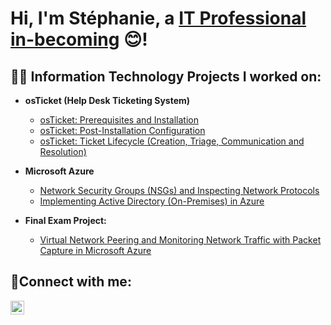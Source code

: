 <h1>Hi, I'm Stéphanie, a <a href="https://linkedin.com/in/stephanietamgho">IT Professional in-becoming</a> 😊!</h1>

<h2>👩‍💻 Information Technology Projects I worked on:</h2>

- <b>osTicket (Help Desk Ticketing System)</b>
  - [osTicket: Prerequisites and Installation](https://github.com/stephanietamgho/osticket-installprocess)
  - [osTicket: Post-Installation Configuration](https://github.com/stephanietamgho/os-ticket-postinstall)
  - [osTicket: Ticket Lifecycle (Creation, Triage, Communication and Resolution)](https://github.com/stephanietamgho/ticket-lifecycle)

- <b>Microsoft Azure</b>
  - [Network Security Groups (NSGs) and Inspecting Network Protocols](https://github.com/stephanietamgho/azure-network-protocols)
  - [Implementing Active Directory (On-Premises) in Azure](https://github.com/stephanietamgho/microsoftazure-directory-deployment)

- <b>Final Exam Project:</b> 
  - [Virtual Network Peering and Monitoring Network Traffic with Packet Capture in Microsoft Azure](https://github.com/stephanietamgho/microsoftazure-peering-packetcapture)


<h2>🤳Connect with me:</h2>


[<img align="left" alt="Stephanie | LinkedIn" width="22px" src="https://cdn.jsdelivr.net/npm/simple-icons@v3/icons/linkedin.svg" />][linkedin]



[linkedin]: https://linkedin.com/in/stephanietamgho

